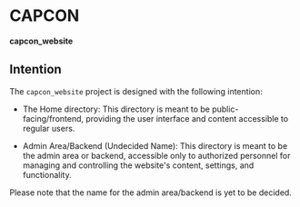 # CAPCON

**capcon_website**

## Intention

The `capcon_website` project is designed with the following intention:

- The Home directory: This directory is meant to be public-facing/frontend, providing the user interface and content accessible to regular users.

- Admin Area/Backend (Undecided Name): This directory is meant to be the admin area or backend, accessible only to authorized personnel for managing and controlling the website's content, settings, and functionality.

Please note that the name for the admin area/backend is yet to be decided.
